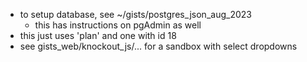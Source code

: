 
* to setup database, see ~/gists/postgres_json_aug_2023
    - this has instructions on pgAdmin as well 
* this just uses 'plan' and one with id 18
* see gists_web/knockout_js/... for a sandbox with select dropdowns 
